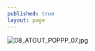 ```yaml
---
published: true
layout: page
---
```

![08_ATOUT_POPPP_07.jpg]({{site.baseurl}}/data/images/8/atouts/08_ATOUT_POPPP_07.jpg)

